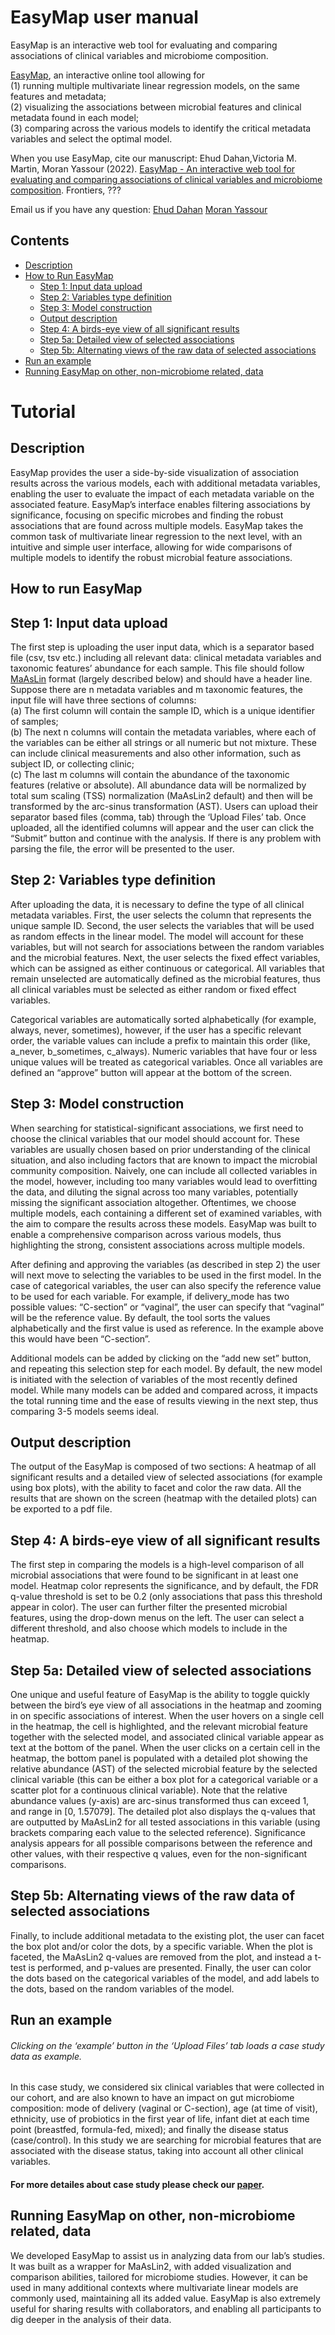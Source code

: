 # EasyMap user manual #
EasyMap is an interactive web tool for evaluating and comparing associations of clinical variables and microbiome composition.

[EasyMap](https://ehudahan.shinyapps.io/easymap), an interactive online tool allowing for \
(1) running multiple multivariate linear regression models, on the same features and metadata; \
(2) visualizing the associations between microbial features and clinical metadata found in each model; \
(3) comparing across the various models to identify the critical metadata variables and select the optimal model.


When you use EasyMap, cite our manuscript:
Ehud Dahan,Victoria M. Martin, Moran Yassour (2022). [EasyMap - An interactive web tool for evaluating and comparing associations of clinical variables and microbiome composition](???). Frontiers, ???

Email us if you have any question:
[Ehud Dahan](mailto:ehud.dahan@mail.huji.ac.il)
[Moran Yassour](mailto:moranya@mail.huji.ac.il)

## Contents ##
* [Description](#description)
* [How to Run EasyMap](#how-to-run-easymap)
    * [Step 1: Input data upload](#step-1-input-data-upload)
    * [Step 2: Variables type definition](#step-2-variables-type-definition)
    * [Step 3: Model construction](#step-3-model-construction)
    * [Output description](#output-description)
    * [Step 4: A birds-eye view of all significant results](#step-4-a-birds-eye-view-of-all-significant-results)
    * [Step 5a: Detailed view of selected associations](#step-5a-detailed-view-of-selected-associations)
    * [Step 5b: Alternating views of the raw data of selected associations](#step-5b-alternating-views-of-the-raw-data-of-selected-associations)
* [Run an example](#run-an-example)
* [Running EasyMap on other, non-microbiome related, data](#running-easymap-on-other-non-microbiome-related-data)

# Tutorial

## Description ##

EasyMap provides the user a side-by-side visualization of association results across the various models, each with additional metadata variables, enabling the user to evaluate the impact of each metadata variable on the associated feature. EasyMap’s interface enables filtering associations by significance, focusing on specific microbes and finding the robust associations that are found across multiple models. EasyMap takes the common task of multivariate linear regression to the next level, with an intuitive and simple user interface, allowing for wide comparisons of multiple models to identify the robust microbial feature associations.

## How to run EasyMap ##
## Step 1: Input data upload ##
The first step is uploading the user input data, which is a separator based file (csv, tsv etc.) including all relevant data: clinical metadata variables and taxonomic features’ abundance for each sample. This file should follow [MaAsLin](https://huttenhower.sph.harvard.edu/maaslin) format (largely described below) and should have a header line. Suppose there are n metadata variables and m taxonomic features, the input file will have three sections of columns:\
(a) The first column will contain the sample ID, which is a unique identifier of samples; \
(b) The next n columns will contain the metadata variables, where each of the variables can be either all strings or all numeric but not mixture. These can include clinical measurements and also other information, such as subject ID, or collecting clinic; \
(c) The last m columns will contain the abundance of the taxonomic features (relative or absolute). All abundance data will be normalized by total sum scaling (TSS) normalization (MaAsLin2 default) and then will be transformed by the arc-sinus transformation (AST).
Users can upload their separator based files (comma, tab) through the ‘Upload Files’ tab. Once uploaded, all the identified columns will appear and the user can click the “Submit” button and continue with the analysis. If there is any problem with parsing the file, the error will be presented to the user.

## Step 2: Variables type definition ##
After uploading the data, it is necessary to define the type of all clinical metadata variables. First, the user selects the column that represents the unique sample ID. Second, the user selects the variables that will be used as random effects in the linear model. The model will account for these variables, but will not search for associations between the random variables and the microbial features. Next, the user selects the fixed effect variables, which can be assigned as either continuous or categorical. All variables that remain unselected are automatically defined as the microbial features, thus all clinical variables must be selected as either random or fixed effect variables.


Categorical variables are automatically sorted alphabetically (for example, always, never, sometimes), however, if the user has a specific relevant order, the variable values can include a prefix to maintain this order (like, a_never, b_sometimes, c_always). Numeric variables that have four or less unique values will be treated as categorical variables. Once all variables are defined an “approve” button will appear at the bottom of the screen. 

## Step 3: Model construction ##
When searching for statistical-significant associations, we first need to choose the clinical variables that our model should account for. These variables are usually chosen based on prior understanding of the clinical situation, and also including factors that are known to impact the microbial community composition. Naively, one can include all collected variables in the model, however, including too many variables would lead to overfitting the data, and diluting the signal across too many variables, potentially missing the significant association altogether. Oftentimes, we choose multiple models, each containing a different set of examined variables, with the aim to compare the results across these models. EasyMap was built to enable a comprehensive comparison across various models, thus highlighting the strong, consistent associations across multiple models. 

After defining and approving the variables (as described in step 2) the user will next move to selecting the variables to be used in the first model. In the case of categorical variables, the user can also specify the reference value to be used for each variable. For example, if delivery_mode has two possible values: “C-section” or “vaginal”, the user can specify that “vaginal” will be the reference value. By default, the tool sorts the values alphabetically and the first value is used as reference. In the example above this would have been “C-section”.

Additional models can be added by clicking on the “add new set” button, and repeating this selection step for each model. By default, the new model is initiated with the selection of variables of the most recently defined model. While many models can be added and compared across, it impacts the total running time and the ease of results viewing in the next step, thus comparing 3-5 models seems ideal.

## Output description ##
The output of the EasyMap is composed of two sections: A heatmap of all significant results and a detailed view of selected associations (for example using box plots), with the ability to facet and color the raw data. All the results that are shown on the screen (heatmap with the detailed plots) can be exported to a pdf file.

## Step 4: A birds-eye view of all significant results ##
The first step in comparing the models is a high-level comparison of all microbial associations that were found to be significant in at least one model. Heatmap color represents the significance, and by default, the FDR q-value threshold is set to be 0.2 (only associations that pass this threshold appear in color). The user can further filter the presented microbial features, using the drop-down menus on the left. The user can select a different threshold, and also choose which models to include in the heatmap.

## Step 5a: Detailed view of selected associations ##
One unique and useful feature of EasyMap is the ability to toggle quickly between the bird’s eye view of all associations in the heatmap and zooming in on specific associations of interest. When the user hovers on a single cell in the heatmap, the cell is highlighted, and the relevant microbial feature together with the selected model, and associated clinical variable appear as text at the bottom of the panel. When the user clicks on a certain cell in the heatmap, the bottom panel is populated with a detailed plot showing the relative abundance (AST) of the selected microbial feature by the selected clinical variable (this can be either a box plot for a categorical variable or a scatter plot for a continuous clinical variable). Note that the relative abundance values (y-axis) are arc-sinus transformed thus can exceed 1, and range in [0, 1.57079]. The detailed plot also displays the q-values that are outputted by MaAsLin2 for all tested associations in this variable (using brackets comparing each value to the selected reference). Significance analysis appears for all possible comparisons between the reference and other values, with their respective q values, even for the non-significant comparisons.

## Step 5b: Alternating views of the raw data of selected associations ##
Finally, to include additional metadata to the existing plot, the user can facet the box plot and/or color the dots, by a specific variable. When the plot is faceted, the MaAsLin2 q-values are removed from the plot, and instead a t-test is performed, and p-values are presented. Finally, the user can color the dots based on the categorical variables of the model, and add labels to the dots, based on the random variables of the model. 

## Run an example ##
###### Clicking on the ‘example’ button in the ‘Upload Files’ tab loads a case study data as example.
In this case study, we considered six clinical variables that were collected in our cohort, and are also known to have an impact on gut microbiome composition: mode of delivery (vaginal or C-section), age (at time of visit), ethnicity, use of probiotics in the first year of life, infant diet at each time point (breastfed, formula-fed, mixed); and finally the disease status (case/control). In this study we are searching for microbial features that are associated with the disease status, taking into account all other clinical variables.
#### For more detailes about case study please check our [paper](???).

## Running EasyMap on other, non-microbiome related, data ##
We developed EasyMap to assist us in analyzing data from our lab’s studies. It was built as a wrapper for MaAsLin2, with added visualization and comparison abilities, tailored for microbiome studies. However, it can be used in many additional contexts where multivariate linear models are commonly used, maintaining all its added value. EasyMap is also extremely useful for sharing results with collaborators, and enabling all participants to dig deeper in the analysis of their data.

